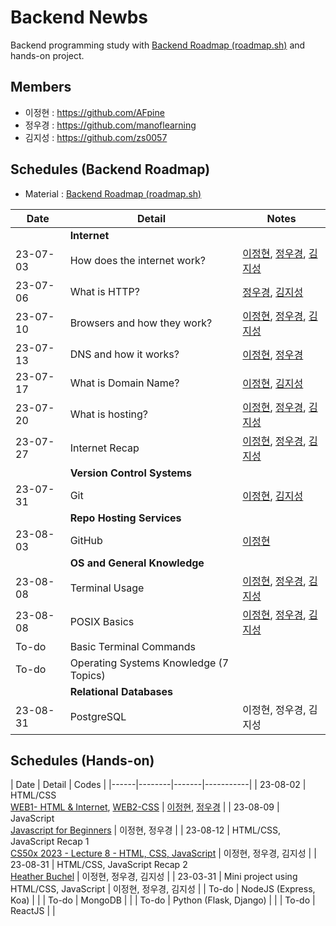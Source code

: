 # Backend Newbs

Backend programming study with [Backend Roadmap (roadmap.sh)](https://roadmap.sh/backend) and hands-on project.

## Members

- 이정현 : https://github.com/AFpine
- 정우경 : https://github.com/manoflearning
- 김지성 : https://github.com/zs0057

## Schedules (Backend Roadmap)
- Material : [Backend Roadmap (roadmap.sh)](https://roadmap.sh/backend)

| Date | Detail | Notes |
|------|--------|-------|
| | **Internet** | |
| 23-07-03 | How does the internet work? | [이정현](https://github.com/manoflearning/backend-newbs/blob/main/AFpine/How%20does%20the%20internet%20work%3F.md), [정우경](https://github.com/manoflearning/backend-newbs/blob/main/manoflearning/How%20does%20the%20internet%20work_%20-%20Google%20Docs.pdf), [김지성](https://github.com/manoflearning/backend-newbs/blob/main/Zs/How%20does%20Internet%20work.pdf) |
| 23-07-06 | What is HTTP? | [정우경](https://github.com/manoflearning/backend-newbs/blob/main/manoflearning/What%20is%20HTTP_%20-%20Google%20Docs.pdf), [김지성](https://github.com/manoflearning/backend-newbs/blob/main/Zs/What%20is%20HTTP.pdf) |
| 23-07-10 | Browsers and how they work? | [이정현](https://github.com/manoflearning/backend-newbs/blob/main/AFpine/Browsers%20and%20how%20they%20work%3F.md), [정우경](https://github.com/manoflearning/backend-newbs/blob/main/manoflearning/Browsers%20and%20how%20they%20work_%20-%20Google%20Docs.pdf), [김지성](https://github.com/manoflearning/backend-newbs/blob/main/Zs/How%20browsers%20work.pdf) |
| 23-07-13 | DNS and how it works? | [이정현](https://github.com/manoflearning/backend-newbs/blob/main/AFpine/DNS%20and%20how%20it%20works%3F.md), [정우경](https://github.com/manoflearning/backend-newbs/blob/main/manoflearning/DNS%20and%20how%20it%20works_%20-%20Google%20Docs.pdf) |
| 23-07-17 | What is Domain Name? | [이정현](https://github.com/manoflearning/backend-newbs/blob/main/AFpine/What%20is%20Domain%20Name%3F.md), [김지성](https://github.com/manoflearning/backend-newbs/blob/main/Zs/What%20is%20Domain%20Name%20a4118925eba444c1abebbe9815adb59c.pdf) |
| 23-07-20 | What is hosting? | [이정현](https://github.com/manoflearning/backend-newbs/blob/main/AFpine/What%20is%20Hosting%3F.md), [정우경](https://github.com/manoflearning/backend-newbs/blob/main/manoflearning/What%20is%20hosting_%20-%20Google%20Docs.pdf), [김지성](https://github.com/manoflearning/backend-newbs/blob/main/Zs/What%20is%20Web%20Hosting.pdf) |
| 23-07-27 | Internet Recap | [이정현](https://github.com/manoflearning/backend-newbs/blob/main/AFpine/Internet%20Review.md), [정우경](https://github.com/manoflearning/backend-newbs/blob/main/manoflearning/Review%20(230703%20~%20230720)%20-%20Google%20Docs.pdf), [김지성](https://github.com/manoflearning/backend-newbs/blob/main/Zs/Review.pdf) |
| | **Version Control Systems** | |
| 23-07-31 | Git | [이정현](https://github.com/manoflearning/backend-newbs/blob/main/AFpine/Git.md), [김지성](https://github.com/manoflearning/backend-newbs/blob/main/Zs/Git.pdf) |
| | **Repo Hosting Services** | |
| 23-08-03 | GitHub | [이정현](https://github.com/manoflearning/backend-newbs/blob/main/AFpine/GitHub.md) |
| | **OS and General Knowledge** | |
| 23-08-08 | Terminal Usage | [이정현](https://github.com/manoflearning/backend-newbs/blob/main/AFpine/Terminal%20Usage.md), [정우경](https://github.com/manoflearning/backend-newbs/blob/main/manoflearning/Terminal%20Usage%20-%20Google%20Docs.pdf), [김지성](https://github.com/manoflearning/backend-newbs/blob/main/Zs/Basic_Terminal_Usage.pdf) |
| 23-08-08 | POSIX Basics | [이정현](https://github.com/manoflearning/backend-newbs/blob/main/AFpine/POSIX.md), [정우경](https://github.com/manoflearning/backend-newbs/blob/main/manoflearning/POSIX%20Basics%20-%20Google%20Docs.pdf), [김지성](https://github.com/manoflearning/backend-newbs/blob/main/Zs/Posix%20Basics.pdf) |
| To-do | Basic Terminal Commands | |
| To-do | Operating Systems Knowledge (7 Topics) | |
| | **Relational Databases** | |
| 23-08-31 | PostgreSQL | 이정현, 정우경, 김지성 |

## Schedules (Hands-on)

| Date | Detail | Codes |
|------|--------|-------|-----------| 
| 23-08-02 | HTML/CSS <br> [WEB1- HTML & Internet](https://www.youtube.com/playlist?list=PLuHgQVnccGMDZP7FJ_ZsUrdCGH68ppvPb), [WEB2-CSS](https://www.youtube.com/playlist?list=PLuHgQVnccGMAnWgUYiAW2cTzSBywFO75B) | [이정현](https://afpine.github.io/), [정우경](https://github.com/manoflearning/zombie) |
| 23-08-09 | JavaScript <br> [Javascript for Beginners](https://nomadcoders.co/javascript-for-beginners) | 이정현, 정우경 |
| 23-08-12 | HTML/CSS, JavaScript Recap 1 <br> [CS50x 2023 - Lecture 8 - HTML, CSS, JavaScript](https://www.youtube.com/live/alnzFK-4xMY?feature=share) | 이정현, 정우경, 김지성 |
| 23-08-31 | HTML/CSS, JavaScript Recap 2 <br> [Heather Buchel](https://heather-buchel.com/) | 이정현, 정우경, 김지성 |
| 23-03-31 | Mini project using HTML/CSS, JavaScript | 이정현, 정우경, 김지성 |
| To-do | NodeJS (Express, Koa) | |
| To-do | MongoDB | |
| To-do | Python (Flask, Django) | |
| To-do | ReactJS | |
